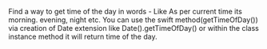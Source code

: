 Find a way to get time of the day in words - Like As per current time its morning. evening, night etc.
You can use the swift method(getTimeOfDay()) via creation of Date extension like Date().getTimeOfDay() or within the class instance method it will return time of the day.
